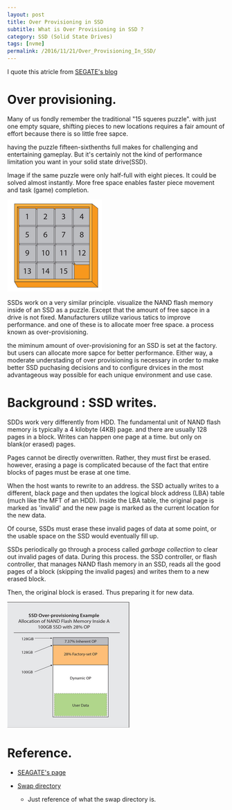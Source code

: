 ```yaml
---
layout: post
title: Over Provisioning in SSD
subtitle: What is Over Provisioning in SSD ?
category: SSD (Solid State Drives)
tags: [nvme]
permalink: /2016/11/21/Over_Provisioning_In_SSD/
---
```


I quote this atricle from [SEGATE's blog](http://www.seagate.com/tech-insights/ssd-over-provisioning-benefits-master-ti/)  

# Over provisioning. 

  Many of us fondly remember the traditional "15 squeres puzzle". with just one empty square, shifting pieces to new locations requires a fair amount of effort because there is so little free sapce. 
  
  having the puzzle fifteen-sixthenths full makes for challenging and entertaining gameplay. But it's certainly not the kind of performance limitation you want in your solid state drive(SSD). 
  
  Image if the same puzzle were only half-full with eight pieces. It could be solved almost instantly. More free space enables faster piece movement and task (game) completion. 
  
  ![](/img/Image/SSD-Solid_State_Drives/2016-11-21-Over_Provisioning_In_SSD/Puzzle.png)


  SSDs work on a very similar principle. visualize the NAND flash memory inside of an SSD as a puzzle. Except that the amount of free sapce in a drive is not fixed. Manufacturers utilize various tatics to improve performance. and one of these is to allocate moer free space. a process  known as over-provisioning.
  
  the miminum amount of over-provisioning for an SSD is set at the factory. but users can allocate more sapce for better performance. Either way, a moderate understading  of over provisioning is necessary in order to make better SSD puchasing decisions and to configure drvices in the most advantageous way possible for each unique environment and use case. 
 
# Background : SSD writes. 

  SDDs work very differently from HDD. The fundamental unit of NAND flash memory is typically a 4 kilobyte (4KB) page. and there are usually 128 pages in a block. Writes can happen one page at a time. but only on blank(or erased) pages. 
  
  Pages cannot be directly overwritten. Rather, they must first be erased. however, erasing a page is complicated because of the fact that entire blocks of pages must be erase at one time.
  
  When the host wants to rewrite to an address. the SSD actually writes to a different, black page and then updates the logical block address (LBA) table (much like the MFT of an HDD). Inside the LBA table, the original page is marked as 'invalid' and the new page is marked as the current location for the new data. 
  
  Of course, SSDs must erase these invalid pages of data at some point, or the usable space on the SSD would eventually fill up. 
  
  SSDs periodically go through a process called _garbage collection_ to clear out invalid pages of data. During this process. the SSD controller, or flash controller, that manages NAND flash memory in an SSD, reads all the good pages of a block (skipping the invalid pages) and writes them to a new erased block. 
  
  Then, the original block is erased. Thus preparing it for new data.

  ![](/img/Image/SSD-Solid_State_Drives/2016-11-21-Over_Provisioning_In_SSD/Over-provisioning.png)

# Reference. 

  - [SEAGATE's page](http://www.seagate.com/tech-insights/ssd-over-provisioning-benefits-master-ti/)
  
  - [Swap directory](https://www.linux.com/news/all-about-linux-swap-space)  
    
     * Just reference of what the swap directory is. 
